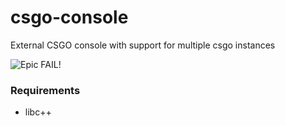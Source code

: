 # csgo-console
External CSGO console with support for multiple csgo instances

![Epic FAIL!]([IMAGE](https://github.com/olexon/csgo-console/blob/main/resources/resource1.png?raw=true))

### Requirements
* libc++
